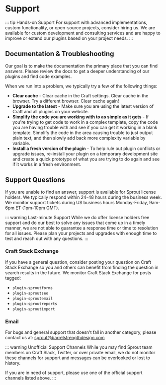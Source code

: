 # Support

::: tip Hands-on Support
For support with advanced implementations, custom functionality, or open-source projects, consider hiring us. We are available for custom development and consulting services and are happy to improve or extend our plugins based on your project needs.
:::

## Documentation & Troubleshooting

Our goal is to make the documentation the primary place that you can find answers. Please review the docs to get a deeper understanding of our plugins and find code examples.

When we run into a problem, we typically try a few of the following things:

- **Clear cache** - Clear cache in the Craft settings. Clear cache in the browser. Try a different browser. Clear cache again!
- **Upgrade to the latest** - Make sure you are using the latest version of Craft and all plugins on your website. 
- **Simplify the code you are working with to as simple as it gets** - If you're trying to get code to work in a complex template, copy the code you are having trouble with and see if you can get it working in a blank template. Simplify the code in the area causing trouble to just output plain text, and then slowly add back more complexity variable by variable.
- **Install a fresh version of the plugin** - To help rule out plugin conflicts or upgrade issues, re-install your plugin on a temporary development site and create a quick prototype of what you are trying to do again and see if it works in a fresh environment.

## Support Questions

If you are unable to find an answer, support is available for Sprout license holders. We typically respond within 24-48 hours during the business week. We monitor support tickets during US business hours Monday-Friday, 9am-6pm ET (1pm-10pm GMT).

::: warning Last-minute Support
While we do offer license holders free support and do our best to solve any issues that come up in a timely manner, we are not able to guarantee a response time or time to resolution for all issues. Please plan your projects and upgrades with enough time to test and reach out with any questions.
:::

### Craft Stack Exchange

If you have a general question, consider posting your question on Craft Stack Exchange so you and others can benefit from finding the question in search results in the future. We monitor Craft Stack Exchange for posts tagged:
 
 - `plugin-sproutforms`
 - `plugin-sproutseo`
 - `plugin-sproutemail`
 - `plugin-sproutreports`
 - `plugin-sproutimport`

### Email

For bugs and general support that doesn't fall in another category, please contact us at: [sprout@barrelstrengthdesign.com](mailto:sprout@barrelstrengthdesign.com)

::: warning Unofficial Support Channels
While you may find Sprout team members on Craft Slack, Twitter, or over private email, we do not monitor these channels for support and messages can be overlooked or lost to history.

If you are in need of support, please use one of the official support channels listed above.
:::